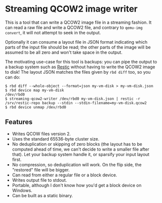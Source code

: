 # Streaming QCOW2 image writer

This is a tool that can write a QCOW2 image file in a streaming fashion. It can read a raw file and write a QCOW2 file, and contrary to `qemu-img convert`, it will not attempt to seek in the output.

Optionally it can consume a layout file in JSON format indicating which parts of the input file should be read; the other parts of the image will be assumed to be all zero and won't take space in the output.

The motivating use-case for this tool is backups: you can pipe the output to a backup system such as [Restic](https://restic.net/) without having to write the QCOW2 image to disk! The layout JSON matches the files given by `rbd diff` too, so you can do:

```console
$ rbd diff --whole-object --format=json my-vm-disk > my-vm-disk.json
$ rbd device map my-vm-disk
/dev/rbd0
$ streaming-qcow2-writer /dev/rbd0 my-vm-disk.json | restic -r /srv/restic-repo backup --stdin --stdin-filename=my-vm-disk.qcow2
$ rbd device unmap /dev/rbd0
```

## Features

* Writes QCOW files version 2.
* Uses the standard 65536-byte cluster size.
* No deduplication or skipping of zero blocks (the layout has to be computed ahead of time, we can't decide to write a smaller file after that). Let your backup system handle it, or sparsify your input layout first.
* No compression, so deduplication will work. On the flip side, the "restored" file will be bigger.
* Can read from either a regular file or a block device.
* Writes output file to stdout.
* Portable, although I don't know how you'd get a block device on Windows.
* Can be built as a static binary.
